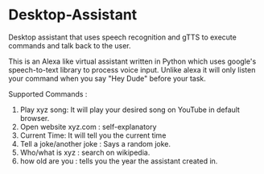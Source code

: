 # Desktop-Assistant
Desktop assistant that uses speech recognition and gTTS to execute commands and talk back to the user.

This is an Alexa like virtual assistant written in Python which uses google's speech-to-text library to process voice input. Unlike alexa it will only listen your command when you say "Hey Dude" before your task. 

Supported Commands :
  1. Play xyz song: It will play your desired song on YouTube in default browser.
  2. Open website xyz.com : self-explanatory
  3. Current Time: It will tell you the current time
  4. Tell a joke/another joke : Says a random joke.
  5. Who/what is xyz : search on wikipedia. 
  6. how old are you : tells you the year the assistant created in.

